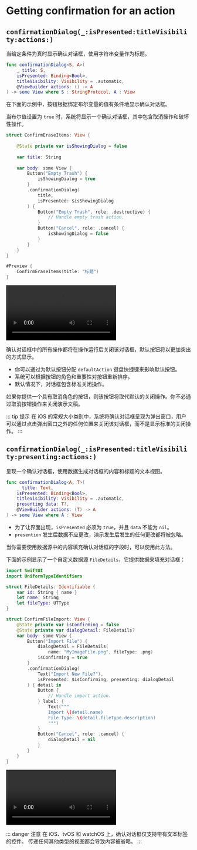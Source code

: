 # Getting confirmation for an action

## `confirmationDialog(_:isPresented:titleVisibility:actions:)`

当给定条件为真时显示确认对话框，使用字符串变量作为标题。

```swift
func confirmationDialog<S, A>(
    _ title: S,
    isPresented: Binding<Bool>,
    titleVisibility: Visibility = .automatic,
    @ViewBuilder actions: () -> A
) -> some View where S : StringProtocol, A : View
```

在下面的示例中，按钮根据绑定布尔变量的值有条件地显示确认对话框。

当布尔值设置为 `true` 时，系统将显示一个确认对话框，其中包含取消操作和破坏性操作。

```swift
struct ConfirmEraseItems: View {
    
    @State private var isShowingDialog = false
    
    var title: String
    
    var body: some View {
        Button("Empty Trash") {
            isShowingDialog = true
        }
        .confirmationDialog(
            title,
            isPresented: $isShowingDialog
        ) {
            Button("Empty Trash", role: .destructive) {
                // Handle empty trash action.
            }
            Button("Cancel", role: .cancel) {
                isShowingDialog = false
            }
        }
    }
}

#Preview {
    ConfirmEraseItems(title: "标题")
}
```
<video src="../../video/ConfirmationDialog.mp4" controls="controls"></video>

确认对话框中的所有操作都将在操作运行后关闭该对话框，默认按钮将以更加突出的方式显示。

- 你可以通过为默认按钮分配 `defaultAction` 键盘快捷键来影响默认按钮。
- 系统可以根据按钮的角色和重要性对按钮重新排序。
- 默认情况下，对话框包含标准关闭操作。

如果你提供一个具有取消角色的按钮，则该按钮将取代默认的关闭操作。你不必通过取消按钮操作来关闭演示文稿。

::: tip 提示
在 iOS 的常规大小类别中，系统将确认对话框呈现为弹出窗口，用户可以通过点击弹出窗口之外的任何位置来关闭该对话框，而不是显示标准的关闭操作。
:::


## `confirmationDialog(_:isPresented:titleVisibility:presenting:actions:)`

呈现一个确认对话框，使用数据生成对话框的内容和标题的文本视图。

```swift
func confirmationDialog<A, T>(
    _ title: Text,
    isPresented: Binding<Bool>,
    titleVisibility: Visibility = .automatic,
    presenting data: T?,
    @ViewBuilder actions: (T) -> A
) -> some View where A : View
```


- 为了让界面出现，`isPresented` 必须为 `true`，并且 `data` 不能为 `nil`。
- `presention` 发生后数据不应更改，演示发生后发生的任何更改都将被忽略。

当你需要使用数据源中的内容填充确认对话框的字段时，可以使用此方法。

下面的示例显示了一个自定义数据源 `FileDetails`，它提供数据来填充对话框：


```swift
import SwiftUI
import UniformTypeIdentifiers

struct FileDetails: Identifiable {
    var id: String { name }
    let name: String
    let fileType: UTType
}

struct ConfirmFileImport: View {
    @State private var isConfirming = false
    @State private var dialogDetail: FileDetails?
    var body: some View {
        Button("Import File") {
            dialogDetail = FileDetails(
                name: "MyImageFile.png", fileType: .png)
            isConfirming = true
        }
        .confirmationDialog(
            Text("Import New File?"),
            isPresented: $isConfirming, presenting: dialogDetail
        ) { detail in
            Button {
                // Handle import action.
            } label: {
                Text("""
                Import \(detail.name)
                File Type: \(detail.fileType.description)
                """)
            }
            Button("Cancel", role: .cancel) {
                dialogDetail = nil
            }
        }
    }
}
```
<video src="../../video/ConfirmationDialogPresenting.mp4" controls="controls"></video>

::: danger 注意
在 iOS、tvOS 和 watchOS 上，确认对话框仅支持带有文本标签的控件。 传递任何其他类型的视图都会导致内容被省略。
:::